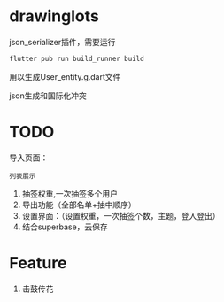 # drawinglots
json_serializer插件，需要运行
```bash
flutter pub run build_runner build
```
用以生成User_entity.g.dart文件

json生成和国际化冲突

# TODO
导入页面：

    列表展示

1. 抽签权重,一次抽签多个用户
2. 导出功能（全部名单+抽中顺序）
3. 设置界面：（设置权重，一次抽签个数，主题，登入登出）
4. 结合superbase，云保存

# Feature
1. 击鼓传花


